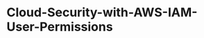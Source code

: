 # Cloud-Security-with-AWS-IAM-User-Permissions

<!-- wp:image {"id":29,"sizeSlug":"large","linkDestination":"none"} -->
<figure class="wp-block-image size-large"><img src="https://eyemekacybersecurityportfolio.wordpress.com/wp-content/uploads/2024/09/architecture.png?w=1024" alt="" class="wp-image-29" /></figure>
<!-- /wp:image -->

